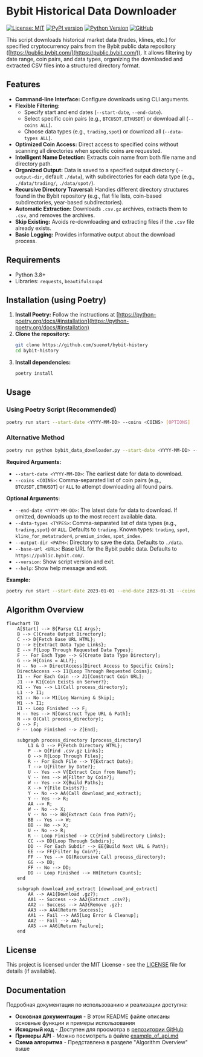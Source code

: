 # Bybit Historical Data Downloader

[![License: MIT](https://img.shields.io/badge/License-MIT-yellow.svg)](https://opensource.org/licenses/MIT) [![PyPI version](https://badge.fury.io/py/bybit-history.svg)](https://pypi.org/project/bybit-history/) [![Python Version](https://img.shields.io/pypi/pyversions/bybit-history)](https://pypi.org/project/bybit-history/) [![GitHub](https://img.shields.io/badge/GitHub-suenot%2Fbybit--history-blue?logo=github)](https://github.com/suenot/bybit-history)

This script downloads historical market data (trades, klines, etc.) for specified cryptocurrency pairs from the Bybit public data repository ([https://public.bybit.com/](https://public.bybit.com/)). It allows filtering by date range, coin pairs, and data types, organizing the downloaded and extracted CSV files into a structured directory format.

## Features

*   **Command-line Interface:** Configure downloads using CLI arguments.
*   **Flexible Filtering:**
    *   Specify start and end dates (`--start-date`, `--end-date`).
    *   Select specific coin pairs (e.g., `BTCUSDT,ETHUSDT`) or download all (`--coins ALL`).
    *   Choose data types (e.g., `trading,spot`) or download all (`--data-types ALL`).
*   **Optimized Coin Access:** Direct access to specified coins without scanning all directories when specific coins are requested.
*   **Intelligent Name Detection:** Extracts coin name from both file name and directory path.
*   **Organized Output:** Data is saved to a specified output directory (`--output-dir`, default `./data`), with subdirectories for each data type (e.g., `./data/trading/`, `./data/spot/`).
*   **Recursive Directory Traversal:** Handles different directory structures found in the Bybit repository (e.g., flat file lists, coin-based subdirectories, year-based subdirectories).
*   **Automatic Extraction:** Downloads `.csv.gz` archives, extracts them to `.csv`, and removes the archives.
*   **Skip Existing:** Avoids re-downloading and extracting files if the `.csv` file already exists.
*   **Basic Logging:** Provides informative output about the download process.

## Requirements

*   Python 3.8+
*   Libraries: `requests`, `beautifulsoup4`

## Installation (using Poetry)

1.  **Install Poetry:** Follow the instructions at [https://python-poetry.org/docs/#installation](https://python-poetry.org/docs/#installation)
2.  **Clone the repository:**
    ```bash
    git clone https://github.com/suenot/bybit-history
    cd bybit-history
    ```
3.  **Install dependencies:**
    ```bash
    poetry install
    ```

## Usage

### Using Poetry Script (Recommended)

```bash
poetry run start --start-date <YYYY-MM-DD> --coins <COINS> [OPTIONS]
```

### Alternative Method

```bash
poetry run python bybit_data_downloader.py --start-date <YYYY-MM-DD> --coins <COINS> [OPTIONS]
```

**Required Arguments:**

*   `--start-date <YYYY-MM-DD>`: The earliest date for data to download.
*   `--coins <COINS>`: Comma-separated list of coin pairs (e.g., `BTCUSDT,ETHUSDT`) or `ALL` to attempt downloading all found pairs.

**Optional Arguments:**

*   `--end-date <YYYY-MM-DD>`: The latest date for data to download. If omitted, downloads up to the most recent available data.
*   `--data-types <TYPES>`: Comma-separated list of data types (e.g., `trading,spot`) or `ALL`. Defaults to `trading`. Known types: `trading`, `spot`, `kline_for_metatrader4`, `premium_index`, `spot_index`.
*   `--output-dir <PATH>`: Directory to save the data. Defaults to `./data`.
*   `--base-url <URL>`: Base URL for the Bybit public data. Defaults to `https://public.bybit.com/`.
*   `--version`: Show script version and exit.
*   `--help`: Show help message and exit.

**Example:**

```bash
poetry run start --start-date 2023-01-01 --end-date 2023-01-31 --coins BTCUSDT,ETHUSDT --data-types trading,spot --output-dir ./bybit_data
```

## Algorithm Overview

```mermaid
flowchart TD
    A[Start] --> B{Parse CLI Args};
    B --> C[Create Output Directory];
    C --> D{Fetch Base URL HTML};
    D --> E{Extract Data Type Links};
    E --> F{Loop Through Requested Data Types};
    F -- For Each Type --> G[Create Data Type Directory];
    G --> H{Coins = ALL?};
    H -- No --> DirectAccess[Direct Access to Specific Coins];
    DirectAccess --> I1{Loop Through Requested Coins};
    I1 -- For Each Coin --> J1[Construct Coin URL];
    J1 --> K1{Coin Exists on Server?};
    K1 -- Yes --> L1(Call process_directory);
    L1 --> I1;
    K1 -- No --> M1[Log Warning & Skip];
    M1 --> I1;
    I1 -- Loop Finished --> F;
    H -- Yes --> N[Construct Type URL & Path];
    N --> O(Call process_directory);
    O --> F;
    F -- Loop Finished --> Z[End];

    subgraph process_directory [process_directory]
        L1 & O --> P{Fetch Directory HTML};
        P --> Q{Find .csv.gz Links};
        Q --> R{Loop Through Files};
        R -- For Each File --> T{Extract Date};
        T --> U{Filter by Date?};
        U -- Yes --> V{Extract Coin from Name?};
        V -- Yes --> W{Filter by Coin?};
        W -- Yes --> X{Build Paths};
        X --> Y{File Exists?};
        Y -- No --> AA(Call download_and_extract);
        Y -- Yes --> R;
        AA --> R;
        W -- No --> X; 
        V -- No --> BB{Extract Coin from Path?};
        BB -- Yes --> W;
        BB -- No --> X;
        U -- No --> R;
        R -- Loop Finished --> CC{Find Subdirectory Links};
        CC --> DD{Loop Through Subdirs};
        DD -- For Each Subdir --> EE{Build Next URL & Path};
        EE --> FF{Filter by Coin?};
        FF -- Yes --> GG(Recursive Call process_directory);
        GG --> DD;
        FF -- No --> DD;
        DD -- Loop Finished --> HH[Return Counts];
    end

    subgraph download_and_extract [download_and_extract]
        AA --> AA1{Download .gz?};
        AA1 -- Success --> AA2{Extract .csv?};
        AA2 -- Success --> AA3{Remove .gz};
        AA3 --> AA4[Return Success];
        AA1 -- Fail --> AA5[Log Error & Cleanup];
        AA2 -- Fail --> AA5;
        AA5 --> AA6[Return Failure];
    end
```

## License

This project is licensed under the MIT License - see the [LICENSE](LICENSE) file for details (if available). 

## Documentation

Подробная документация по использованию и реализации доступна:

* **Основная документация** - В этом README файле описаны основные функции и примеры использования
* **Исходный код** - Доступен для просмотра в [репозитории GitHub](https://github.com/suenot/bybit-history)
* **Примеры API** - Можно посмотреть в файле [example_of_api.md](example_of_api.md)
* **Схема алгоритма** - Представлена в разделе "Algorithm Overview" выше 